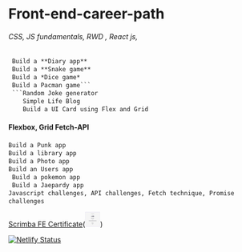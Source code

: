 # Front-end-career-path
 ###### CSS, JS fundamentals, RWD , React js,
``` Making interactive websites 
 Build a **Diary app**
 Build a **Snake game**
 Build a *Dice game*
 Build a Pacman game```
 ```Random Joke generator
	Simple Life Blog
	Build a UI Card using Flex and Grid
 ```
 #### Flexbox, Grid Fetch-API
```
Build a Punk app
Build a library app
Build a Photo app
Build an Users app 
 Build a pokemon app 
 Build a Jaepardy app
Javascript challenges, API challenges, Fetch technique, Promise challenges
```

[Scrimba FE Certificate](https://scrimba.com/certificate/ug9DaVSz/gfrontend)(<img alt=" certificate" src="./img/certificate.png" height="30" width="30">)


[![Netlify Status](https://api.netlify.com/api/v1/badges/734f2536-285c-4523-a769-14b456613586/deploy-status)](https://app.netlify.com/sites/front-end-career-path/deploys)
